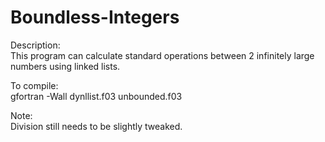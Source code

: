 # Boundless-Integers
Description:  
This program can calculate standard operations between 2 infinitely large numbers using linked lists.  
  
To compile:  
gfortran -Wall dynllist.f03 unbounded.f03
  
Note:  
Division still needs to be slightly tweaked.
